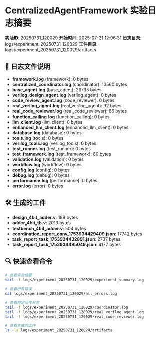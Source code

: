 # CentralizedAgentFramework 实验日志摘要

**实验ID**: 20250731_120029
**开始时间**: 2025-07-31 12:06:31
**日志目录**: logs/experiment_20250731_120029
**工件目录**: logs/experiment_20250731_120029/artifacts

## 📁 日志文件说明

- **framework.log** (framework): 0 bytes
- **centralized_coordinator.log** (coordinator): 13560 bytes
- **base_agent.log** (base_agent): 29735 bytes
- **verilog_design_agent.log** (verilog_agent): 0 bytes
- **code_review_agent.log** (code_reviewer): 0 bytes
- **real_verilog_agent.log** (real_verilog_agent): 92 bytes
- **real_code_reviewer.log** (real_code_reviewer): 86 bytes
- **function_calling.log** (function_calling): 0 bytes
- **llm_client.log** (llm_client): 0 bytes
- **enhanced_llm_client.log** (enhanced_llm_client): 0 bytes
- **database.log** (database): 0 bytes
- **tools.log** (tools): 0 bytes
- **verilog_tools.log** (verilog_tools): 0 bytes
- **test_runner.log** (test_runner): 0 bytes
- **test_framework.log** (test_framework): 80 bytes
- **validation.log** (validation): 0 bytes
- **workflow.log** (workflow): 0 bytes
- **config.log** (config): 0 bytes
- **debug.log** (debug): 0 bytes
- **performance.log** (performance): 0 bytes
- **error.log** (error): 0 bytes

## 🛠️ 生成的工件

- **design_4bit_adder.v**: 189 bytes
- **adder_4bit_tb.v**: 2013 bytes
- **testbench_4bit_adder.v**: 504 bytes
- **coordination_report_conv_1753934429409.json**: 17742 bytes
- **task_report_task_1753934432891.json**: 2737 bytes
- **task_report_task_1753934495049.json**: 4177 bytes

## 🔍 快速查看命令

```bash
# 查看实验摘要
tail -f logs/experiment_20250731_120029/experiment_summary.log

# 查看所有错误
cat logs/experiment_20250731_120029/all_errors.log

# 查看特定组件日志
tail -f logs/experiment_20250731_120029/coordinator.log
tail -f logs/experiment_20250731_120029/real_verilog_agent.log
tail -f logs/experiment_20250731_120029/real_code_reviewer.log

# 查看生成的工件
ls -la logs/experiment_20250731_120029/artifacts
```
